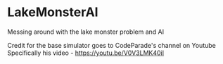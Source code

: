 # LakeMonsterAI
Messing around with the lake monster problem and AI

Credit for the base simulator goes to CodeParade's channel on Youtube
Specifically his video - https://youtu.be/V0V3LMK40iI

